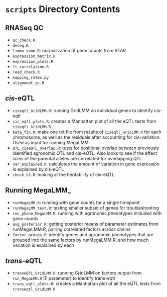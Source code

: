 # `scripts` Directory Contents


## RNASeq QC
- `qc_check.R`
- `deseq.R`
- `limma_voom.R`: normalization of gene counts from STAR
- `expression_matrix.R`
- `expression_plots.R`
- `ft_correlation.R`
- `read_check.R`
- `mapping_rates.py`
- `alignment_qc.R`

## *cis*-eQTL
- `ciseqtl_GridLMM.R`: running GridLMM on individual genes to identify cis-eqtl
- `cis_eqtl_plots.R`: creates a Manhattan plot of all the eQTL tests from `ciseqtl_GridLMM.R`
- `beta_fix.R`: make one txt file from results of `ciseqtl_GridLMM.R` for each chromosome, as well as the residuals after accounting for cis-variation. Used as input for running MegaLMM.
- `QTL_ciseQTL_overlap.R`: tests for positional overlap between previously identified agronomic QTL and cis-eQTL. Also looks to see if the effect sizes of the parental alleles are correlated for overlapping QTL.
- `var_explained.R`: calculates the amount of variation in gene expression is explained by cis-eQTL
- `check_h2.R`: looking at the heritability of cis-eQTL

## Running MegaLMM_
- `runMegaLMM.R`: running with gene counts for a single timepoint
- `runMegaLMM_test.R`: testing smaller subset of genes for troubleshooting
- `run_pheno_MegaLMM.R`: running with agronomic phenotypes included with gene counts
- `avg_posterior.R`: getting posterior means of parameter estimates from runMegaLMM.R, pairing correlated factors across chains
- `factor_groups.R`: identify genes and agronomic phenotypes that are grouped into the same factors by runMegaLMM.R, and how much variation is explained by each

## *trans*-eQTL
- `transeQTL_GridLMM.R`: running GridLMM on factors output from `run_MegaLMM.R` (F parameter) to identify trans-eqtl
- `trans_eqtl_plots.R`: creates a Manhattan plot of all the eQTL tests from `transeqtl_GridLMM.R`
